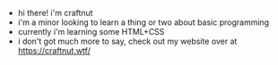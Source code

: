 - hi there! i'm craftnut
- i'm a minor looking to learn a thing or two about basic programming
- currently i'm learning some HTML+CSS
- i don't got much more to say, check out my website over at https://craftnut.wtf/

<!---
craftnut/craftnut is a ✨ special ✨ repository because its `README.md` (this file) appears on your GitHub profile.
You can click the Preview link to take a look at your changes.
--->
